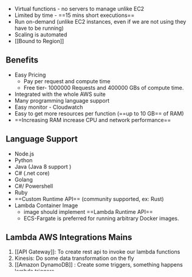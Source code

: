 - Virtual functions - no servers to manage unlike EC2 
- Limited by time - ==15 mins short executions== 
- Run on-demand (unlike EC2 instances, even if we are not using they have to be running)
- Scaling is automated
- [[Bound to Region]] 

## Benefits 
- Easy Pricing 
	- Pay per request and compute time 
	- Free tier- 1000000 Requests and 400000 GBs of compute time.
- Integrated with the whole AWS suite 
- Many programming language support 
- Easy monitor - Cloudwatch 
- Easy to get more resources per function (==up to 10 GB== of RAM)
- ==Increasing RAM increase CPU and network performance==

## Language Support 
- Node.js 
- Python 
- Java (Java 8 support )
- C# (.net core)
- Golang 
- C#/ Powershell
- Ruby 
- ==Custom Runtime API== (community supported, ex: Rust)
- Lambda Container Image 
	- image should implement ==Lambda Runtime API== 
	- ECS-Fargate is preferred for running arbitrary Docker images.

## Lambda AWS Integrations Mains
1. [[API Gateway]]: To create rest api to invoke our lambda functions 
2. Kinesis: Do some data transformation on the fly 
3. [[Amazon DynamoDB]] : Create some triggers, something happens lambda triggers
4. [[S3]] : Same triggers
5. CloudFront : [[Lamda@Edge]]
6. CloudWatch : 
	1. [[Amazon EventBridge]] : Some state changes and we want to do some automations.
	2. [[CloudWatch Logs]]: To stream the logs 
7. SNS, SQS: To process messages 
8. [[AWS Cognito]]: Whenever a user logins

Concepts:
1. [[Lambda Example Architectures]]
2. [[Lambda Limits]]
3. [[Lambda Snapstart]]
4. [[Edge Functions]]
5. [[Lambda in VPC]]
6. [[RDS - Invoke Lambda & Event Notifications]]: RDS Data events and DB Instance Events
## Lambda Pricing  
- Very cheap hence very popular 
- Pay per calls
	- First million calls free
	- after that ==0.20 $ per million== 
- Pay per duration (increment of 1ms)
	- 400,000 GB-second compute time free per month- if free
	- for 1GB we get 400,000 seconds 
	- after that ==$1 for 600,000 seconds==.


## Review Notes 
- Lambda best practices
	- Know when to enable VPC on Lambda
	    - By default Lambda deployed on AWS Owned VPC and is perfectly capable to access AWS public APIs
	    - VPC-Enable when you need to interact with private resources like RDS.
	    - Once enabled, network traffic is subject to routing rules of VPC/Subnet
	    - To interact with public resource, now lambda needs route through NAT Gateway
	- Deploy common code to a lambda layer
	    - For re-usable code, consider creating a layer and deploy there.
	    - eg: logging package
	    - function can use up to 5 layers at a time.
	    - Layer support resource based policy for granting layer usage permissions for accounts or organizations.
	    - Total unzipped size for function with all layers cannot be > 250 MB limit
	- Watch package size and dependencies
	    - bigger package - slower cold start
	- Monitor concurrency using cloudwatch alarms
	    - metrics - ConcurrentExecutions or Invocation exceeds the expected threshold
	    - Configure AWS Budgets
	- Over provision memory in some cases but not function timeout.
	    - if you over provision, more processing power → function runs fast.
	    - Benchmark and compare with less memory.
	    - not recommended by AWS

